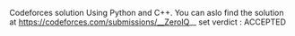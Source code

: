 Codeforces solution 
Using Python and C++.
You can aslo find the solution at
https://codeforces.com/submissions/__ZeroIQ__
set verdict : ACCEPTED 
